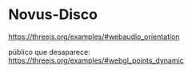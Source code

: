 # Novus-Disco

https://threejs.org/examples/#webaudio_orientation

público que desaparece:
https://threejs.org/examples/#webgl_points_dynamic
